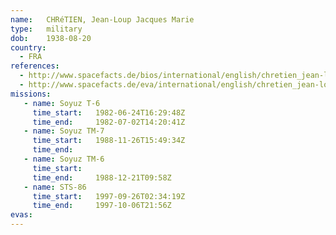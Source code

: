 ```yaml
---
name:	CHRéTIEN, Jean-Loup Jacques Marie
type:	military
dob:	1938-08-20
country:
  - FRA
references:
  - http://www.spacefacts.de/bios/international/english/chretien_jean-loup.htm
  - http://www.spacefacts.de/eva/international/english/chretien_jean-loup.htm
missions:
   - name: Soyuz T-6
     time_start:   1982-06-24T16:29:48Z
     time_end:     1982-07-02T14:20:41Z
   - name: Soyuz TM-7
     time_start:   1988-11-26T15:49:34Z
     time_end:     
   - name: Soyuz TM-6
     time_start:   
     time_end:     1988-12-21T09:58Z
   - name: STS-86
     time_start:   1997-09-26T02:34:19Z
     time_end:     1997-10-06T21:56Z
evas:
---
```

